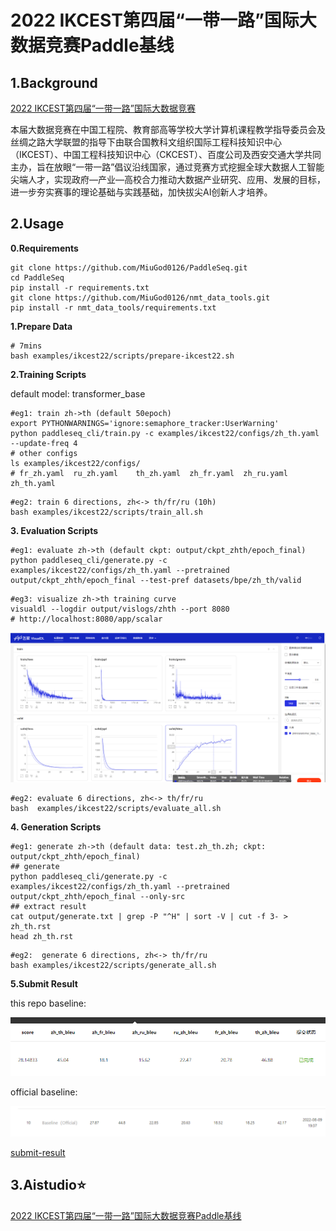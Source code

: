 # 2022 IKCEST第四届“一带一路”国际大数据竞赛Paddle基线

## 1.Background

[2022 IKCEST第四届“一带一路”国际大数据竞赛](https://aistudio.baidu.com/aistudio/competition/detail/477/0/introduction)

本届大数据竞赛在中国工程院、教育部高等学校大学计算机课程教学指导委员会及丝绸之路大学联盟的指导下由联合国教科文组织国际工程科技知识中心（IKCEST）、中国工程科技知识中心（CKCEST）、百度公司及西安交通大学共同主办，旨在放眼“一带一路”倡议沿线国家，通过竞赛方式挖掘全球大数据人工智能尖端人才，实现政府—产业—高校合力推动大数据产业研究、应用、发展的目标，进一步夯实赛事的理论基础与实践基础，加快拔尖AI创新人才培养。

## 2.Usage

**0.Requirements**

```shell
git clone https://github.com/MiuGod0126/PaddleSeq.git
cd PaddleSeq
pip install -r requirements.txt
git clone https://github.com/MiuGod0126/nmt_data_tools.git
pip install -r nmt_data_tools/requirements.txt
```

**1.Prepare Data**

```shell
# 7mins
bash examples/ikcest22/scripts/prepare-ikcest22.sh
```

**2.Training Scripts**

default model: transformer_base

```shell
#eg1: train zh->th (default 50epoch)
export PYTHONWARNINGS='ignore:semaphore_tracker:UserWarning'
python paddleseq_cli/train.py -c examples/ikcest22/configs/zh_th.yaml --update-freq 4
# other configs
ls examples/ikcest22/configs/
# fr_zh.yaml  ru_zh.yaml	th_zh.yaml  zh_fr.yaml	zh_ru.yaml  zh_th.yaml
```

```shell
#eg2: train 6 directions, zh<-> th/fr/ru (10h)
bash examples/ikcest22/scripts/train_all.sh
```

**3. Evaluation Scripts**

```shell
#eg1: evaluate zh->th (default ckpt: output/ckpt_zhth/epoch_final)
python paddleseq_cli/generate.py -c examples/ikcest22/configs/zh_th.yaml --pretrained output/ckpt_zhth/epoch_final --test-pref datasets/bpe/zh_th/valid
```

```shell
#eg3: visualize zh->th training curve
visualdl --logdir output/vislogs/zhth --port 8080 
# http://localhost:8080/app/scalar
```

![curve](./images/curve.png)

```shell
#eg2: evaluate 6 directions, zh<-> th/fr/ru
bash  examples/ikcest22/scripts/evaluate_all.sh
```

**4. Generation Scripts**

```shell
#eg1: generate zh->th (default data: test.zh_th.zh; ckpt: output/ckpt_zhth/epoch_final)
## generate
python paddleseq_cli/generate.py -c examples/ikcest22/configs/zh_th.yaml --pretrained output/ckpt_zhth/epoch_final --only-src
## extract result
cat output/generate.txt | grep -P "^H" | sort -V | cut -f 3- > zh_th.rst
head zh_th.rst
```

```shell
#eg2:  generate 6 directions, zh<-> th/fr/ru
bash examples/ikcest22/scripts/generate_all.sh
```

**5.Submit Result**

this repo baseline:

![baseline](./images/result.png)

official baseline:

![official](./images/baseline_official.png)

[submit-result](https://aistudio.baidu.com/aistudio/competition/detail/477/0/submit-result)





## 3.Aistudio⭐

[2022 IKCEST第四届“一带一路”国际大数据竞赛Paddle基线](https://aistudio.baidu.com/aistudio/projectdetail/4490787)
